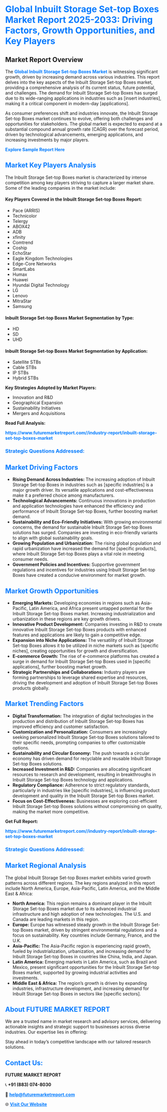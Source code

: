 <h1 style="color: #007BFF;">Global Inbuilt Storage Set-top Boxes Market Report 2025-2033: Driving Factors, Growth Opportunities, and Key Players</h1>

<section id="overview">
<h2>Market Report Overview</h2>
<p>The <a href="https://www.futuremarketreport.com//industry-report/inbuilt-storage-set-top-boxes-market" style="color: #007BFF; text-decoration: none;"><strong>Global Inbuilt Storage Set-top Boxes Market</strong></a> is witnessing significant growth, driven by increasing demand across various industries. This report delves into the key aspects of the Inbuilt Storage Set-top Boxes market, providing a comprehensive analysis of its current status, future potential, and challenges. The demand for Inbuilt Storage Set-top Boxes has surged due to its wide-ranging applications in industries such as [insert industries], making it a critical component in modern-day [applications].</p>
<p>As consumer preferences shift and industries innovate, the Inbuilt Storage Set-top Boxes market continues to evolve, offering both challenges and opportunities for stakeholders. The global market is expected to expand at a substantial compound annual growth rate (CAGR) over the forecast period, driven by technological advancements, emerging applications, and increasing investments by major players.</p>
</section>

<section id="overview">
<p><a href="https://www.futuremarketreport.com//request-sample/reportId=82201" style="color: #007BFF; text-decoration: none;"><strong>Explore Sample Report Here</strong></a></p>
</section>

<section id="key-players">
<h2 style="color: #007BFF;">Market Key Players Analysis</h2>
<p>The Inbuilt Storage Set-top Boxes market is characterized by intense competition among key players striving to capture a larger market share. Some of the leading companies in the market include:</p>
<h4>Key Players Covered in the Inbuilt Storage Set-top Boxes Report:</h4>
<ul><li>Pace (ARRIS)</li><li>Technicolor</li><li>Telergy</li><li>ABOX42</li><li>ADB</li><li>xfinity</li><li>Comtrend</li><li>Coship</li><li>EchoStar</li><li>Eagle Kingdom Technologies</li><li>Edge-Core Networks</li><li>SmartLabs</li><li>Humax</li><li>Huawei</li><li>Hyundai Digital Technology</li><li>LG</li><li>Lenovo</li><li>MitraStar</li><li>Samsung</li></ul>
<h4>Inbuilt Storage Set-top Boxes Market Segmentation by Type:</h4>
<ul><li>HD</li><li>SD</li><li>UHD</li></ul>

<h4>Inbuilt Storage Set-top Boxes Market Segmentation by Application:</h4>
<ul><li>Satellite STBs</li><li>Cable STBs</li><li>IP STBs</li><li>Hybrid STBs</li></ul>
<p><strong>Key Strategies Adopted by Market Players:</strong></p>
<ul>
<li>Innovation and R&D</li>
<li>Geographical Expansion</li>
<li>Sustainability Initiatives</li>
<li>Mergers and Acquisitions</li>
</ul>
</section>

<section>
<p><strong>Read Full Analysis: </strong></p><a href="https://www.futuremarketreport.com//industry-report/inbuilt-storage-set-top-boxes-market" style="color: #007BFF; text-decoration: none;"><strong>https://www.futuremarketreport.com//industry-report/inbuilt-storage-set-top-boxes-market</strong></a>
<h3 style="color: #007BFF;">Strategic Questions Addressed:</h3>
</section>

<section id="driving-factors">
<h2 style="color: #007BFF;">Market Driving Factors</h2>
<ul>
<li><strong>Rising Demand Across Industries:</strong> The increasing adoption of Inbuilt Storage Set-top Boxes in industries such as [specific industries] is a major growth driver. Its versatile applications and cost-effectiveness make it a preferred choice among manufacturers.</li>
<li><strong>Technological Advancements:</strong> Continuous innovations in production and application technologies have enhanced the efficiency and performance of Inbuilt Storage Set-top Boxes, further boosting market demand.</li>
<li><strong>Sustainability and Eco-Friendly Initiatives:</strong> With growing environmental concerns, the demand for sustainable Inbuilt Storage Set-top Boxes solutions has surged. Companies are investing in eco-friendly variants to align with global sustainability goals.</li>
<li><strong>Growing Population and Urbanization:</strong> The rising global population and rapid urbanization have increased the demand for [specific products], where Inbuilt Storage Set-top Boxes plays a vital role in meeting consumer needs.</li>
<li><strong>Government Policies and Incentives:</strong> Supportive government regulations and incentives for industries using Inbuilt Storage Set-top Boxes have created a conducive environment for market growth.</li>
</ul>
</section>

<section id="growth-opportunities">
<h2 style="color: #007BFF;">Market Growth Opportunities</h2>
<ul>
<li><strong>Emerging Markets:</strong> Developing economies in regions such as Asia-Pacific, Latin America, and Africa present untapped potential for the Inbuilt Storage Set-top Boxes market. Increasing industrialization and urbanization in these regions are key growth drivers.</li>
<li><strong>Innovative Product Development:</strong> Companies investing in R&D to create innovative Inbuilt Storage Set-top Boxes products with enhanced features and applications are likely to gain a competitive edge.</li>
<li><strong>Expansion into Niche Applications:</strong> The versatility of Inbuilt Storage Set-top Boxes allows it to be utilized in niche markets such as [specific niches], creating opportunities for growth and diversification.</li>
<li><strong>E-commerce Growth:</strong> The rise of e-commerce platforms has created a surge in demand for Inbuilt Storage Set-top Boxes used in [specific applications], further boosting market growth.</li>
<li><strong>Strategic Partnerships and Collaborations:</strong> Industry players are forming partnerships to leverage shared expertise and resources, driving the development and adoption of Inbuilt Storage Set-top Boxes products globally.</li>
</ul>
</section>

<section id="trending-factors">
<h2 style="color: #007BFF;">Market Trending Factors</h2>
<ul>
<li><strong>Digital Transformation:</strong> The integration of digital technologies in the production and distribution of Inbuilt Storage Set-top Boxes has improved efficiency and customer satisfaction.</li>
<li><strong>Customization and Personalization:</strong> Consumers are increasingly seeking personalized Inbuilt Storage Set-top Boxes solutions tailored to their specific needs, prompting companies to offer customizable options.</li>
<li><strong>Sustainability and Circular Economy:</strong> The push towards a circular economy has driven demand for recyclable and reusable Inbuilt Storage Set-top Boxes solutions.</li>
<li><strong>Increased Investment in R&D:</strong> Companies are allocating significant resources to research and development, resulting in breakthroughs in Inbuilt Storage Set-top Boxes technology and applications.</li>
<li><strong>Regulatory Compliance:</strong> Adherence to strict regulatory standards, particularly in industries like [specific industries], is influencing product development and quality in the Inbuilt Storage Set-top Boxes market.</li>
<li><strong>Focus on Cost-Effectiveness:</strong> Businesses are exploring cost-efficient Inbuilt Storage Set-top Boxes solutions without compromising on quality, making the market more competitive.</li>
</ul>
</section>

<section>
<p><strong>Get Full Report: </strong></p><a href="https://www.futuremarketreport.com//industry-report/inbuilt-storage-set-top-boxes-market" style="color: #007BFF; text-decoration: none;"><strong>https://www.futuremarketreport.com//industry-report/inbuilt-storage-set-top-boxes-market</strong></a>
<h3 style="color: #007BFF;">Strategic Questions Addressed:</h3>
</section>


<section id="regional-analysis">
<h2 style="color: #007BFF;">Market Regional Analysis</h2>
<p>The global Inbuilt Storage Set-top Boxes market exhibits varied growth patterns across different regions. The key regions analyzed in this report include North America, Europe, Asia-Pacific, Latin America, and the Middle East & Africa:</p>
<ul>
<li><strong>North America:</strong> This region remains a dominant player in the Inbuilt Storage Set-top Boxes market due to its advanced industrial infrastructure and high adoption of new technologies. The U.S. and Canada are leading markets in this region.</li>
<li><strong>Europe:</strong> Europe has witnessed steady growth in the Inbuilt Storage Set-top Boxes market, driven by stringent environmental regulations and a focus on sustainability. Key countries include Germany, France, and the U.K.</li>
<li><strong>Asia-Pacific:</strong> The Asia-Pacific region is experiencing rapid growth, fueled by industrialization, urbanization, and increasing demand for Inbuilt Storage Set-top Boxes in countries like China, India, and Japan.</li>
<li><strong>Latin America:</strong> Emerging markets in Latin America, such as Brazil and Mexico, present significant opportunities for the Inbuilt Storage Set-top Boxes market, supported by growing industrial activities and investments.</li>
<li><strong>Middle East & Africa:</strong> The region’s growth is driven by expanding industries, infrastructure development, and increasing demand for Inbuilt Storage Set-top Boxes in sectors like [specific sectors].</li>
</ul>
</section>

<footer>
<h2 style="color: #007BFF;">About FUTURE MARKET REPORT</h2>
<p>We are a trusted name in market research and advisory services, delivering actionable insights and strategic support to businesses across diverse industries. Our expertise lies in offering:</p>

<p>Stay ahead in today’s competitive landscape with our tailored research solutions.</p>

<h2 style="color: #007BFF;">Contact Us:</h2>
<p><strong>FUTURE MARKET REPORT</strong></p>
<p>📞 <strong>+91 (883) 074-8030</strong></p>
<p>📧 <strong><a href="mailto:help@futuremarketreport.com" style="color: #007BFF;">help@futuremarketreport.com</a></strong></p>
<p>🌐 <strong><a href="https://www.futuremarketreport.com/" style="color: #007BFF;">Visit Our Website</a></strong></p>
</footer>
